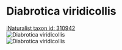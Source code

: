 
Diabrotica viridicollis
=======================
  
[iNaturalist taxon id: 310942](https://www.inaturalist.org/taxa/310942)  
![Diabrotica viridicollis](https://inaturalist-open-data.s3.amazonaws.com/photos/249705310/medium.jpg)  
![Diabrotica viridicollis](https://inaturalist-open-data.s3.amazonaws.com/photos/249705322/medium.jpg)